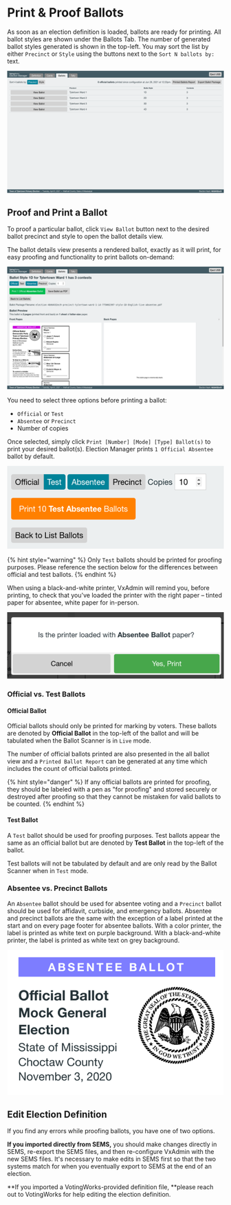 # Print & Proof Ballots

As soon as an election definition is loaded, ballots are ready for printing. All ballot styles are shown under the Ballots Tab. The number of generated ballot styles generated is shown in the top-left. You may sort the list by either `Precinct` or `Style` using the buttons next to the `Sort N ballots by:` text.

![](<../.gitbook/assets/Screenshot from 2021-06-28 12-23-30 (1).png>)

## Proof and Print a Ballot

To proof a particular ballot, click `View Ballot` button next to the desired ballot precinct and style to open the ballot details view.

The ballot details view presents a rendered ballot, exactly as it will print, for easy proofing and functionality to print ballots on-demand:

![](<../.gitbook/assets/Screenshot from 2021-06-28 12-28-14.png>)

You need to select three options before printing a ballot:

* `Official` or `Test`
* `Absentee` or `Precinct`
* Number of copies

Once selected, simply click `Print [Number] [Mode] [Type] Ballot(s)` to print your desired ballot(s). Election Manager prints `1 Official Absentee` ballot by default.&#x20;

![Print Options](../.gitbook/assets/testprintdetails.png)

{% hint style="warning" %}
Only `Test` ballots should be printed for proofing purposes. Please reference the section below for the differences between official and test ballots.
{% endhint %}

When using a black-and-white printer, VxAdmin will remind you, before printing, to check that you've loaded the printer with the right paper – tinted paper for absentee, white paper for in-person.

![Paper Type Confirmation](<../.gitbook/assets/Screen Shot 2021-02-10 at 6.49.12 PM.png>)

### Official vs. Test Ballots

#### Official Ballot

Official ballots should only be printed for marking by voters. These ballots are denoted by **Official Ballot** in the top-left of the ballot and will be tabulated when the Ballot Scanner is in `Live` mode.

The number of official ballots printed are also presented in the all ballot view and a `Printed Ballot Report` can be generated at any time which includes the count of official ballots printed.&#x20;

{% hint style="danger" %}
If any official ballots are printed for proofing, they should be labeled with a pen as "for proofing" and stored securely or destroyed after proofing so that they cannot be mistaken for valid ballots to be counted.
{% endhint %}

#### Test Ballot

A `Test` ballot should be used for proofing purposes. Test ballots appear the same as an official ballot but are denoted by **Test Ballot** in the top-left of the ballot.

Test ballots will not be tabulated by default and are only read by the Ballot Scanner when in `Test` mode.

### Absentee vs. Precinct Ballots

An `Absentee` ballot should be used for absentee voting and a `Precinct` ballot should be used for affidavit, curbside, and emergency ballots. Absentee and precinct ballots are the same with the exception of a label printed at the start and on every page footer for absentee ballots. With a color printer, the label is printed as white text on purple background. With a black-and-white printer, the label is printed as white text on grey background.

![Absentee Header in Color](../.gitbook/assets/header.png)

## Edit Election Definition

If you find any errors while proofing ballots, you have one of two options.

**If you imported directly from SEMS,** you should make changes directly in SEMS, re-export the SEMS files, and then re-configure VxAdmin with the new SEMS files. It's necessary to make edits in SEMS first so that the two systems match for when you eventually export to SEMS at the end of an election.

**If you imported a VotingWorks-provided definition file, **please reach out to VotingWorks for help editing the election definition.
